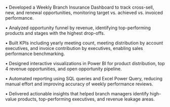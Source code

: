 •	Developed a Weekly Branch Insurance Dashboard to track cross-sell, new, and renewal opportunities, monitoring target vs. achieved vs. invoiced performance.

•	Analyzed opportunity funnel by revenue, identifying top-performing products and stages with the highest drop-offs.

•	Built KPIs including yearly meeting count, meeting distribution by account executives, and invoice contribution by executives, enabling sales performance benchmarking.

•	Designed interactive visualizations in Power BI for product distribution, top 4 revenue opportunities, and open opportunity pipeline.

•	Automated reporting using SQL queries and Excel Power Query, reducing manual effort and improving accuracy of weekly performance reviews.

•	Delivered actionable insights that helped branch managers identify high-value products, top-performing executives, and revenue leakage areas.
